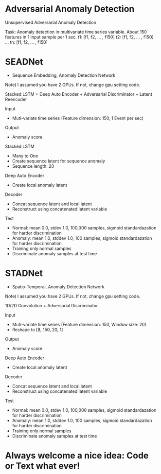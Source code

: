 # Adversarial Anomaly Detection
Unsupervised Adversarial Anomaly Detection

Task: Anomaly detection in multivariate time series variable.
About 150 features in 1 input sample per 1 sec.
t1: [f1, f2, ... , f150]
t2: [f1, f2, ... , f150]
...
tn: [f1, f2, ... , f150]

# SEADNet
- Sequence Embedding, Anomaly Detection Network

Note) I assumed you have 2 GPUs. If not, change gpu setting code.

Stacked LSTM + Deep Auto Encoder + Adversarial Discriminator + Latent Reencoder

Input
- Muti-variate time series (Feature dimension: 150, 1 Event per sec)

Output
- Anomaly score

Stacked LSTM
- Many to One
- Create sequence latent for sequence anomaly
- Sequence length: 20

Deep Auto Encoder
- Create local anomaly latent

Decoder
- Concat sequence latent and local latent
- Reconstruct using concatenated latent variable

Test
- Normal: mean 0.0, stdev 1.0, 100,000 samples, sigmoid standardazation for harder discrimination
- Anomaly: mean 1.0, stddev 1.0, 100 samples, sigmoid standardazation for harder discrimination
- Training only normal samples
- Discriminate anomaly samples at test time

# STADNet
- Spatio-Temporal, Anomaly Detection Network


Note) I assumed you have 2 GPUs. If not, change gpu setting code.


1D/2D Convolution + Adversarial Discriminator

Input
- Muti-variate time series (Feature dimension: 150, Window size: 20)
- Reshape to [B, 150, 20, 1]

Output
- Anomaly score

Deep Auto Encoder
- Create local anomaly latent

Decoder
- Concat sequence latent and local latent
- Reconstruct using concatenated latent variable

Test
- Normal: mean 0.0, stdev 1.0, 100,000 samples, sigmoid standardazation for harder discrimination
- Anomaly: mean 1.0, stddev 1.0, 100 samples, sigmoid standardazation for harder discrimination
- Training only normal samples
- Discriminate anomaly samples at test time

# Always welcome a nice idea: Code or Text what ever!
